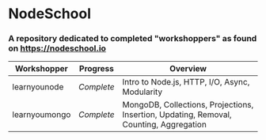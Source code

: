 # NodeSchool
### A repository dedicated to completed "workshoppers" as found on https://nodeschool.io

| Workshopper | Progress |  Overview |
| -------- | --------------------------- | ----------- |
learnyounode| *Complete* | Intro to Node.js, HTTP, I/O, Async, Modularity
learnyoumongo| *Complete* | MongoDB, Collections, Projections, Insertion, Updating, Removal, Counting, Aggregation

